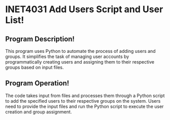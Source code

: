 # INET4031 Add Users Script and User List!



## Program Description!
This program uses Python to automate the process of adding users and groups. It simplifies the task of managing user accounts by programmatically creating users and assigning them to their respective groups based on input files.

## Program Operation!
The code takes input from files and processes them through a Python script to add the specified users to their respective groups on the system. Users need to provide the input files and run the Python script to execute the user creation and group assignment.

